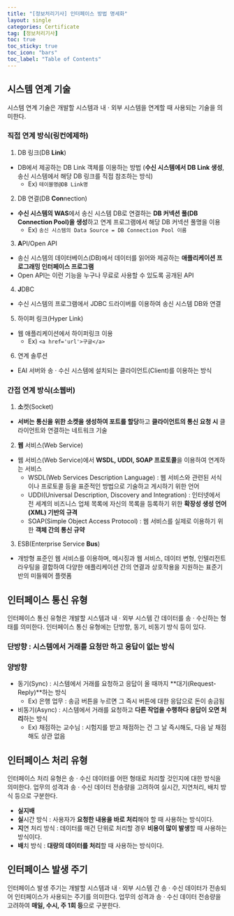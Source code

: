 ```yaml
---
title: "[정보처리기사] 인터페이스 방법 명세화"
layout: single
categories: Certificate
tag: [정보처리기사]
toc: true
toc_sticky: true
toc_icon: "bars"
toc_label: "Table of Contents"
---
```


## 시스템 연계 기술
시스템 연계 기술은 개발할 시스템과 내 · 외부 시스템을 연계할 때 사용되는 기술을 의미한다.

### 직접 연계 방식(**링컨에제하**)
1. DB 링크(DB **Link**)
- DB에서 제공하는 DB Link 객체를 이용하는 방법 (**수신 시스템에서 DB Link 생성**, 송신 시스템에서 해당 DB 링크를 직접 참조하는 방식)
  - Ex) `테이블명@DB Link명` 

2. DB 연결(DB **Con**nection)
- **수신 시스템의 WAS**에서 송신 시스템 DB로 연결하는 **DB 커넥션 풀(DB Connection Pool)을 생성**하고 연계 프로그램에서 해당 DB 커넥션 풀명을 이용
  - Ex) `송신 시스템의 Data Source = DB Connection Pool 이름` 

3. **A**PI/Open API
- 송신 시스템의 데이터베이스(DB)에서 데이터를 읽어와 제공하는 **애플리케이션 프로그래밍 인터페이스 프로그램**
- Open API는 이런 기능을 누구나 무료로 사용할 수 있도록 공개된 API 

4. **J**DBC
- 수신 시스템의 프로그램에서 JDBC 드라이버를 이용하여 송신 시스템 DB와 연결

5. 하이퍼 링크(Hyper Link)
- 웹 애플리케이션에서 하이퍼링크 이용
  - Ex) `<a href='url'>구글</a>`

6. 연계 솔루션
- EAI 서버와 송 · 수신 시스템에 설치되는 클라이언트(Client)를 이용하는 방식

### 간접 연계 방식(**소웹버**)
1. **소**켓(Socket)
- **서버는 통신을 위한 소켓을 생성하여 포트를 할당**하고 **클라이언트의 통신 요청 시** 클라이언트와 연결하는 네트워크 기술

2. **웹** 서비스(Web Service)
- 웹 서비스(Web Service)에서 **WSDL, UDDI, SOAP 프로토콜**을 이용하여 연계하는 서비스
  - WSDL(Web Services Description Language) : 웹 서비스와 관련된 서식이나 프로토콜 등을 표준적인 방법으로 기술하고 게시하기 위한 언어
  - UDDI(Universal Description, Discovery and Integration) : 인터넷에서 전 세계의 비즈니스 업체 목록에 자신의 목록을 등록하기 위한 **확장성 생성 언어(XML) 기반의 규격**
  - SOAP(Simple Object Access Protocol) : 웹 서비스를 실제로 이용하기 위한 **객체 간의 통신 규약**

3. ESB(Enterprise Service **Bus**)
- 개방형 표준인 웹 서비스를 이용하며, 메시징과 웹 서비스, 데이터 변형, 인텔리전트 라우팅을 결합하여 다양한 애플리케이션 간의 연결과 상호작용을 지원하는 표준기반의 미들웨어 플랫폼

## 인터페이스 통신 유형
인터페이스 통신 유형은 개발할 시스템과 내 · 외부 시스템 간 데이터를 송 · 수신하는 형태를 의미한다. 인터페이스 통신 유형에는 단방향, 동기, 비동기 방식 등이 있다.

### 단방향 : 시스템에서 거래를 **요청만** 하고 응답이 없는 방식
### 양방향
- 동기(Sync) : 시스템에서 거래를 요청하고 응답이 올 때까지 **대기(Request-Reply)**하는 방식
  - Ex) 은행 업무 : 송금 버튼을 누르면 그 즉시 버튼에 대한 응답으로 돈이 송금됨 
- 비동기(Async) : 시스템에서 거래를 요청하고 **다른 작업을 수행하다 응답이 오면 처리**하는 방식
  - Ex) 채점하는 교수님 : 시험지를 받고 채점하는 건 그 날 즉시해도, 다음 날 채점해도 상관 없음

## 인터페이스 처리 유형
인터페이스 처리 유형은 송 · 수신 데이터를 어떤 형태로 처리할 것인지에 대한 방식을 의미한다. 업무의 성격과 송 · 수신 데이터 전송량을 고려하여 실시간, 지연처리, 배치 방식 등으로 구분한다.
- **실지배**
- **실**시간 방식 : 사용자가 **요청한 내용을 바로 처리**해야 할 때 사용하는 방식이다.
- **지**연 처리 방식 : 데이터를 매건 단위로 처리할 경우 **비용이 많이 발생**할 때 사용하는 방식이다.
- **배**치 방식 : **대량의 데이터를 처리**할 때 사용하는 방식이다.

## 인터페이스 발생 주기
인터페이스 발생 주기는 개발할 시스템과 내 · 외부 시스템 간 송 · 수신 데이터가 전송되어 인터페이스가 사용되는 주기를 의미한다. 업무의 성격과 송 · 수신 데이터 전송량을 고려하여 **매일, 수시, 주 1회 등**으로 구분한다.
